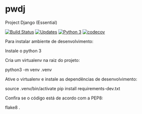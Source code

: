 # pwdj
Project Django (Essential)

[![Build Status](https://travis-ci.org/Al1rios/pwdj.svg?branch=master)](https://travis-ci.org/Al1rios/pwdj)
[![Updates](https://pyup.io/repos/github/Al1rios/pwdj/shield.svg)](https://pyup.io/repos/github/Al1rios/pwdj/)
[![Python 3](https://pyup.io/repos/github/Al1rios/pwdj/python-3-shield.svg)](https://pyup.io/repos/github/Al1rios/pwdj/)
[![codecov](https://codecov.io/gh/Al1rios/pwdj/branch/master/graph/badge.svg)](https://codecov.io/gh/Al1rios/pwdj)

Para instalar ambiente de desenvolvimento:

Instale o python 3

Cria um virtualenv na raiz do projeto:

python3 -m venv .venv

Ative o virtualenv e instale as dependências de desenvolvimento:

source .venv/bin/activate
pip install requirements-dev.txt

Confira se o código está de acordo com a PEP8:

flake8 .
